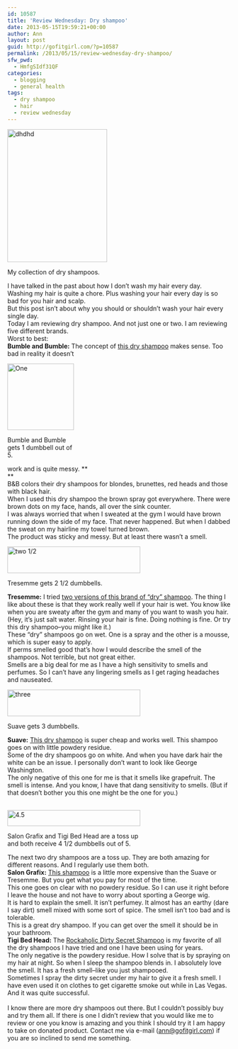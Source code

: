 ```yaml
---
id: 10587
title: 'Review Wednesday: Dry shampoo'
date: 2013-05-15T19:59:21+00:00
author: Ann
layout: post
guid: http://gofitgirl.com/?p=10587
permalink: /2013/05/15/review-wednesday-dry-shampoo/
sfw_pwd:
  - HmfgSIdf31QF
categories:
  - blogging
  - general health
tags:
  - dry shampoo
  - hair
  - review wednesday
---
```

<div id="attachment_10588" style="width: 235px" class="wp-caption alignleft">
  <a href="http://gofitgirl.com/2013/05/review-wednesday-dry-shampoo/dry-shampoo/" rel="attachment wp-att-10588"><img class="size-medium wp-image-10588" src="http://gofitgirl.com/wp-content/uploads/2013/05/dry-shampoo-e1368315881127-225x300.jpg" alt="dhdhd" width="225" height="300" /></a>
  
  <p class="wp-caption-text">
    My collection of dry shampoos.
  </p>
</div>

  
I have talked in the past about how I don&#8217;t wash my hair every day.  
Washing my hair is quite a chore. Plus washing your hair every day is so bad for you hair and scalp.  
But this post isn&#8217;t about why you should or shouldn&#8217;t wash your hair every single day.  
Today I am reviewing dry shampoo. And not just one or two. I am reviewing five different brands.  
Worst to best:  
**Bumble and Bumble:** The concept of [this dry shampoo](http://www.sephora.com/brown-hair-powder-P280526) makes sense. Too bad in reality it doesn&#8217;t  


<div id="attachment_10612" style="width: 160px" class="wp-caption alignright">
  <a href="http://gofitgirl.com/2013/05/review-wednesday-dry-shampoo/attachment/1/" rel="attachment wp-att-10612"><img class="size-thumbnail wp-image-10612" src="http://gofitgirl.com/wp-content/uploads/2013/05/1-150x150.jpg" alt="One" width="150" height="150" /></a>
  
  <p class="wp-caption-text">
    Bumble and Bumble gets 1 dumbbell out of 5.
  </p>
</div>

  
work and is quite messy. **  
**  
B&B colors their dry shampoos for blondes, brunettes, red heads and those with black hair.  
When I used this dry shampoo the brown spray got everywhere. There were brown dots on my face, hands, all over the sink counter.  
I was always worried that when I sweated at the gym I would have brown running down the side of my face. That never happened. But when I dabbed the sweat on my hairline my towel turned brown.  
The product was sticky and messy. But at least there wasn&#8217;t a smell.  


<div id="attachment_10613" style="width: 310px" class="wp-caption aligncenter">
  <a href="http://gofitgirl.com/2013/05/review-wednesday-dry-shampoo/2half-3/" rel="attachment wp-att-10613"><img class="size-medium wp-image-10613" src="http://gofitgirl.com/wp-content/uploads/2013/05/2half-300x60.jpg" alt="two 1/2 " width="300" height="60" /></a>
  
  <p class="wp-caption-text">
    Tresemme gets 2 1/2 dumbbells.
  </p>
</div>

  
**Tresemme:** I tried [two versions of this brand of &#8220;dry&#8221; shampoo](http://www.tresemme.com/Products/Fresh-Start/). The thing I like about these is that they work really well if your hair is wet. You know like when you are sweaty after the gym and many of you want to wash you hair.  
(Hey, it&#8217;s just salt water. Rinsing your hair is fine. Doing nothing is fine. Or try this dry shampoo&#8211;you might like it.)  
These &#8220;dry&#8221; shampoos go on wet. One is a spray and the other is a mousse, which is super easy to apply.  
If perms smelled good that&#8217;s how I would describe the smell of the shampoos. Not terrible, but not great either.  
Smells are a big deal for me as I have a high sensitivity to smells and perfumes. So I can&#8217;t have any lingering smells as I get raging headaches and nauseated.  


<div id="attachment_10615" style="width: 310px" class="wp-caption aligncenter">
  <a href="http://gofitgirl.com/2013/05/review-wednesday-dry-shampoo/3-2/" rel="attachment wp-att-10615"><img class="size-medium wp-image-10615" src="http://gofitgirl.com/wp-content/uploads/2013/05/3-300x60.jpg" alt="three" width="300" height="60" /></a>
  
  <p class="wp-caption-text">
    Suave gets 3 dumbbells.
  </p>
</div>

  
**Suave:** [This dry shampoo](http://www.amazon.com/Suave-Professionals-Shampoo-Spray-Beautiful/dp/B004DBUAGQ) is super cheap and works well. This shampoo goes on with little powdery residue.  
Some of the dry shampoos go on white. And when you have dark hair the white can be an issue. I personally don&#8217;t want to look like George Washington.  
The only negative of this one for me is that it smells like grapefruit. The smell is intense. And you know, I have that dang sensitivity to smells. (But if that doesn&#8217;t bother you this one might be the one for you.)  
&nbsp;  


<div id="attachment_10616" style="width: 310px" class="wp-caption aligncenter">
  <a href="http://gofitgirl.com/2013/05/review-wednesday-dry-shampoo/4half-6/" rel="attachment wp-att-10616"><img class="size-medium wp-image-10616" src="http://gofitgirl.com/wp-content/uploads/2013/05/4half-300x36.jpg" alt="4.5" width="300" height="36" /></a>
  
  <p class="wp-caption-text">
    Salon Grafix and Tigi Bed Head are a toss up and both receive 4 1/2 dumbbells out of 5.
  </p>
</div>

  
The next two dry shampoos are a toss up. They are both amazing for different reasons. And I regularly use them both.  
**Salon Grafix:** [This shampoo](http://www.ulta.com/ulta/browse/productDetail.jsp?productId=xlsImpprod3800037) is a little more expensive than the Suave or Tresemme. But you get what you pay for most of the time.  
This one goes on clear with no powdery residue. So I can use it right before I leave the house and not have to worry about sporting a George wig.  
It is hard to explain the smell. It isn&#8217;t perfumey. It almost has an earthy (dare I say dirt) smell mixed with some sort of spice. The smell isn&#8217;t too bad and is tolerable.  
This is a great dry shampoo. If you can get over the smell it should be in your bathroom.  
**Tigi Bed Head:** The [Rockaholic Dirty Secret Shampoo](http://www.ulta.com/ulta/browse/productDetail.jsp?productId=xlsImpprod4750053) is my favorite of all the dry shampoos I have tried and one I have been using for years.  
The only negative is the powdery residue. How I solve that is by spraying on my hair at night. So when I sleep the shampoo blends in. I absolutely love the smell. It has a fresh smell&#8211;like you just shampooed.  
Sometimes I spray the dirty secret under my hair to give it a fresh smell. I have even used it on clothes to get cigarette smoke out while in Las Vegas. And it was quite successful.  
&nbsp;  
I know there are more dry shampoos out there. But I couldn&#8217;t possibly buy and try them all. If there is one I didn&#8217;t review that you would like me to review or one you know is amazing and you think I should try it I am happy to take on donated product. Contact me via e-mail (ann@gofitgirl.com) if you are so inclined to send me something.